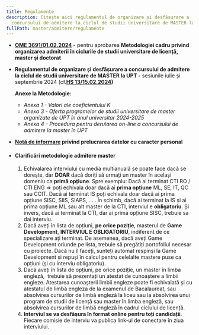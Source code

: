 ```yaml
---
title: Regulamente
description: Citește aici regulamentul de organizare și desfășurare a
  concursului de admitere la ciclul de studii universitare de MASTER la UPT.
fullPath: master/admitere/regulamente
---
```

* **[OME 3691/01.02.2024](https://www.upt.ro/img/files/2023-2024/Admitere/Metodologie_cardu_organiz_ex.admitere_2024.pdf)** - pentru aprobarea **Metodologiei cadru privind organizarea admiterii în ciclurile de studii universitare de licență, master și doctorat** 
* **Regulamentul de organizare și desfășurare a concursului de admitere la ciclul de studii universitare de MASTER la UPT -** sesiunile iulie și septembrie 2024 (cf.**[HS 13/15.02.2024](https://www.upt.ro/img/files/2023-2024/Admitere/master/Regulament_admitere_master_2024.pdf))**

  **Anexe la Metodologie:**

  * *Anexa 1 - Valori ale coeficientului K*
  * *Anexa 3 - Oferta programelor de studii universitare de master organizate de UPT în anul universitar 2024-2025*
  * *Anexa 4 - Procedura pentru derularea on-line a concursului de admitere la master în UPT*
* **[Notă de informare](http://www.upt.ro/img/files/gdpr-date_personale/Nota_informativa_candidati_admitere_UPT_v2.pdf) privind prelucrarea datelor cu caracter personal**
* #### **Clarificări metodologie admitere master**

  1. Echivalarea interviului cu media multianuală se poate face dacă se dorește, dar **DOAR** dacă doriți să urmați un master în același domeniu ca **primă opțiune**. Spre exemplu: Dacă ai terminat CTI RO / CTI ENG => poți echivala doar dacă ai **prima opțiune** ML, SE, IT, QC sau CCIT. Dacă ai terminat IS poți echivala doar dacă ai prima opțiune SISC, SIIS, SIAPS, ... . În schimb, dacă ai terminat la IS și ai prima opțiune ML sau alt master de la CTI, interviul e **obligatoriu**. Și invers, dacă ai terminat la CTI, dar ai prima opțiune SISC, trebuie sa dai interviu.
  2. Dacă aveți în lista de opțiuni, **pe orice poziție**, masterul de **Game Development**, **INTERVIUL E OBLIGATORIU**, indiferent de ce specializare ați terminat. De asemenea, dacă aveți Game Development oriunde pe lista, trebuie să pregătiți portofoliul necesar cu proiecte. Dacă nu îl faceți, sunteți automat respinși la Game Development și repuși în calcul pentru celelalte mastere puse ca opțiuni (și cu interviu obligatoriu).
  3. Dacă aveți în lista de opțiuni, pe orice poziție, un master în limba engleză,  trebuie să prezentați un atestat de cunoaștere a limbii engleze. Atestarea cunoașterii limbii engleze poate fi echivalată și cu atestatul de limbă engleza de la examenul de Bacalaureat, sau absolvirea cursurilor de limbă engleză la liceu sau la absolvirea unui program de studii de licență sau master în limba engleză, sau absolvirea cursurilor de limbă engleză în cadrul ciclului de licență. 
  4. **Interviul se va desfășura în format online pentru toți candidații**. Fiecare comisie de interviu va publica link-ul de conectare în ziua interviului.